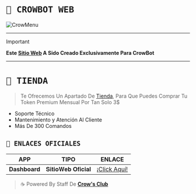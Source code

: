 # **`🎩 CROWBOT WEB`**

![CrowMenu](https://files.catbox.moe/wifc6k.jpg)

___


> [!IMPORTANT]
> **Este [Sitio Web](https://crow-bot-dashboard.vercel.app/) A Sido Creado Exclusivamente Para CrowBot**

---

# **`🍬 TIENDA`**

> Te Ofrecemos Un Apartado De [Tienda](https://crow-bot-dashboard.vercel.app/), Para Que Puedes Comprar Tu Token Premium Mensual Por Tan Solo 3$
- Soporte Técnico
- Mantenimiento y Atención Al Cliente
- Más De 300 Comandos

## **`👑 ENLACES OFICIALES`**
| APP | TIPO | ENLACE |
|------|-------------|-------|
| **Dashboard** | 𝐒𝐢𝐭𝐢𝐨𝐖𝐞𝐛 𝐎𝐟𝐢𝐜𝐢𝐚𝐥 | [¡Click Aquí!](https://crow-bot-dashboard.vercel.app/) 


> ☕ Powered By Staff De **[Crow's Club](https://github.com/WillZek/CrowBot-ST)**